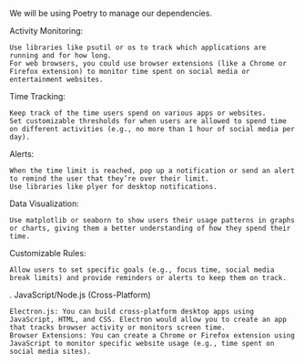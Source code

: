 We will be using Poetry to manage our dependencies. 

Activity Monitoring:

    Use libraries like psutil or os to track which applications are running and for how long.
    For web browsers, you could use browser extensions (like a Chrome or Firefox extension) to monitor time spent on social media or entertainment websites.

Time Tracking:

    Keep track of the time users spend on various apps or websites.
    Set customizable thresholds for when users are allowed to spend time on different activities (e.g., no more than 1 hour of social media per day).

Alerts:

    When the time limit is reached, pop up a notification or send an alert to remind the user that they’re over their limit.
    Use libraries like plyer for desktop notifications.

Data Visualization:

    Use matplotlib or seaborn to show users their usage patterns in graphs or charts, giving them a better understanding of how they spend their time.

Customizable Rules:

    Allow users to set specific goals (e.g., focus time, social media break limits) and provide reminders or alerts to keep them on track.

. JavaScript/Node.js (Cross-Platform)

    Electron.js: You can build cross-platform desktop apps using JavaScript, HTML, and CSS. Electron would allow you to create an app that tracks browser activity or monitors screen time.
    Browser Extensions: You can create a Chrome or Firefox extension using JavaScript to monitor specific website usage (e.g., time spent on social media sites).
